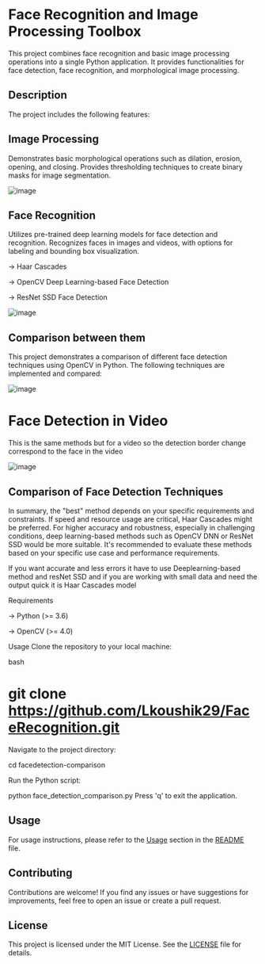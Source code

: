 # Face Recognition and Image Processing Toolbox
This project combines face recognition and basic image processing operations into a single Python application. It provides functionalities for face detection, face recognition, and morphological image processing.

## Description
The project includes the following features:

## Image Processing
Demonstrates basic morphological operations such as dilation, erosion, opening, and closing.
Provides thresholding techniques to create binary masks for image segmentation.

![image](https://github.com/Lkoushik29/FaceRecognition/assets/91585444/eb338349-7121-4380-bb77-627b86331d9e)

## Face Recognition
Utilizes pre-trained deep learning models for face detection and recognition.
Recognizes faces in images and videos, with options for labeling and bounding box visualization.

-> Haar Cascades

-> OpenCV Deep Learning-based Face Detection

-> ResNet SSD Face Detection

![image](https://github.com/Lkoushik29/FaceRecognition/assets/91585444/438809b5-f63a-4014-90ab-63f3d69c3cb6)

## Comparison between them
This project demonstrates a comparison of different face detection techniques using OpenCV in Python. The following techniques are implemented and compared:

![image](https://github.com/Lkoushik29/FaceRecogntion-and-ImageProcessing/assets/91585444/f4a5db43-d71a-4f5f-8a87-ace45091b0a1)

# Face Detection in Video
This is the same methods but for a video so the detection border change correspond to the face in the video

![image](https://github.com/Lkoushik29/FaceRecognition/assets/91585444/b38d92e1-295e-4aa8-9430-90b74797cc44)


## Comparison of Face Detection Techniques

In summary, the "best" method depends on your specific requirements and constraints. If speed and resource usage are critical, Haar Cascades might be preferred. For higher accuracy and robustness, especially in challenging conditions, deep learning-based methods such as OpenCV DNN or ResNet SSD would be more suitable. It's recommended to evaluate these methods based on your specific use case and performance requirements.

If you want accurate and less errors it have to use Deeplearning-based method and resNet SSD and if you are working with small data and need the output quick it is Haar Cascades model

Requirements

-> Python (>= 3.6)

-> OpenCV (>= 4.0)

Usage
Clone the repository to your local machine:

bash

# git clone https://github.com/Lkoushik29/FaceRecognition.git

Navigate to the project directory:

cd facedetection-comparison

Run the Python script:

python face_detection_comparison.py
Press 'q' to exit the application.

## Usage

For usage instructions, please refer to the [Usage](#usage) section in the [README](README.md) file.

## Contributing

Contributions are welcome! If you find any issues or have suggestions for improvements, feel free to open an issue or create a pull request.

## License

This project is licensed under the MIT License. See the [LICENSE](LICENSE) file for details.
